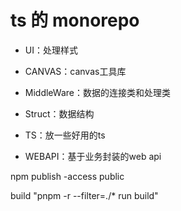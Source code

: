 # ts 的 monorepo


- UI：处理样式

- CANVAS：canvas工具库

- MiddleWare：数据的连接类和处理类

- Struct：数据结构

- TS：放一些好用的ts

- WEBAPI：基于业务封装的web api

npm publish -access public


build "pnpm -r --filter=./* run build"

